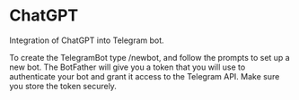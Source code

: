 # ChatGPT
Integration of ChatGPT into Telegram bot.

To create the TelegramBot type /newbot, and follow the prompts to set up a new bot. 
The BotFather will give you a token that you will use to authenticate your bot and grant it access to the Telegram API. 
Make sure you store the token securely.
